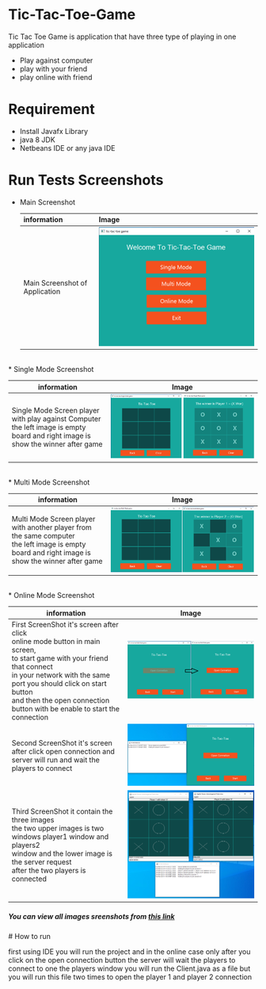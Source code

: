 # Tic-Tac-Toe-Game
Tic Tac Toe Game is application that have three type of playing in one application 
* Play against computer 
* play with your friend 
* play online with friend


# Requirement
* Install Javafx Library
* java 8 JDK
* Netbeans IDE or any java IDE


# Run Tests Screenshots
* Main Screenshot

  | information | Image | 
  | --------- | -------- | 
  | Main Screenshot of Application| ![Screenshot (1151)](https://github.com/Mohamed-Hamdy/Tic-Tac-Toe-Game/blob/master/images/MainScreen.png)| 

<br>
* Single Mode Screenshot

| information | Image | 
  | --------- | -------- | 
  | Single Mode Screen player with play against Computer <br> the left image is empty board and right image is show the winner after game| ![Screenshot (1151)](https://github.com/Mohamed-Hamdy/Tic-Tac-Toe-Game/blob/master/images/Single%20Mode%20Screen.png)| 

<br>
* Multi Mode Screenshot

| information | Image | 
  | --------- | -------- | 
  | Multi Mode Screen player with another player from the same computer<br> the left image is empty board and right image is show the winner after game| ![Screenshot (1151)](https://github.com/Mohamed-Hamdy/Tic-Tac-Toe-Game/blob/master/images/Multi%20Mode%20Screen.png)| 

<br>
* Online Mode Screenshot

| information | Image | 
  | --------- | -------- | 
  | First ScreenShot it's screen after click <br>online mode button in main screen, <br>to start game with your friend that connect <br>in your network with the same port you should click on start button <br>and then the open connection button with be enable to start the connection |![Screenshot (1155)](https://github.com/Mohamed-Hamdy/Tic-Tac-Toe-Game/blob/master/images/Online%20Mode%20Screen%201.png) |
  | Second ScreenShot it's screen after click open connection and server will run and wait the players to connect |![Screenshot (1155)](https://github.com/Mohamed-Hamdy/Tic-Tac-Toe-Game/blob/master/images/Online%20Mode%20Screen%202.png) |
  | Third ScreenShot it contain the three images<br> the two upper images is two windows player1 window and players2 <br>window and the lower image is the server request <br>after the two players is connected |![Screenshot (1156)](https://github.com/Mohamed-Hamdy/Tic-Tac-Toe-Game/blob/master/images/Online%20Mode%20Screen%203.png) |

<h5>You can view all images sreenshots from  <a href="https://github.com/Mohamed-Hamdy/Tic-Tac-Toe-Game/tree/master/images">this link</a></h5> 
# How to run
<p>first using IDE you will run the project and in the online case only after you click on the open connection button the server will wait the players to connect to one the players window you will run the Client.java as a file but you will run this file two times to open the player 1 and player 2 connection </p>
<br>
